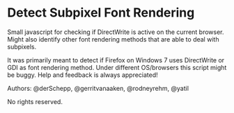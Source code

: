 # Detect Subpixel Font Rendering

Small javascript for checking if DirectWrite is active on the current browser. Might also identify other font rendering methods that are able to deal with subpixels.

It was primarily meant to detect if Firefox on Windows 7 uses DirectWrite or GDI as font rendering method. Under different OS/browsers this script might be buggy. Help and feedback is always appreciated!

Authors: @derSchepp, @gerritvanaaken, @rodneyrehm, @yatil

No rights reserved.